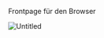 Frontpage für den Browser

![Untitled](https://user-images.githubusercontent.com/84669111/204796195-7303db5a-ad8d-49f2-a992-f1b087d6b2dd.png)



